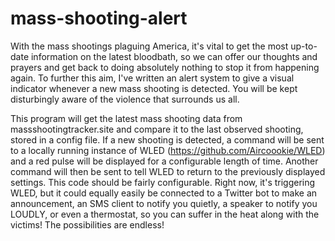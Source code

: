 # mass-shooting-alert

With the mass shootings plaguing America, it's vital to get the most up-to-date information on the latest bloodbath, so we can offer our thoughts and prayers and get back to doing absolutely nothing to stop it from happening again. To further this aim, I've written an alert system to give a visual indicator whenever a new mass shooting is detected. You will be kept disturbingly aware of the violence that surrounds us all.

This program will get the latest mass shooting data from
massshootingtracker.site
and compare it to the last observed shooting, stored in a config file.
If a new shooting is detected, a command will be sent to a locally running instance of WLED (https://github.com/Aircoookie/WLED) and a red pulse will be displayed for a configurable length of time. Another command will then be sent to tell WLED to return to the previously displayed settings.
This code should be fairly configurable. Right now, it's triggering WLED, but it could equally easily be connected to a Twitter bot to make an announcement, an SMS client to notify you quietly, a speaker to notify you LOUDLY, or even a thermostat, so you can suffer in the heat along with the victims! The possibilities are endless!
